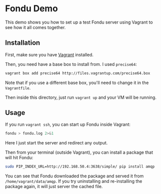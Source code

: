 # Fondu Demo

This demo shows you how to set up a test Fondu server using Vagrant to see how it all comes together.

## Installation

First, make sure you have [Vagrant](http://www.vagrantup.com) installed.

Then, you need have a base box to install from. I used `precise64`:

```bash
vagrant box add precise64 http://files.vagrantup.com/precise64.box
```

Note that if you use a different base box, you'll need to change it in the `Vagrantfile`.

Then inside this directory, just run `vagrant up` and your VM will be running.

## Usage

If you run `vagrant ssh`, you can start up Fondu inside Vagrant:

```bash
fondu > fondu.log 2>&1
```

Here I just start the server and redirect any output.

Then from your terminal (outside Vagrant), you can install a package that will hit Fondu:

```bash
sudo PIP_INDEX_URL=http://192.168.50.4:3638/simple/ pip install amqp
```

You can see that Fondu downloaded the package and served it from `/home/vagrant/data/amqp`. If you try uninstalling and re-installing the package again, it will just server the cached file.
